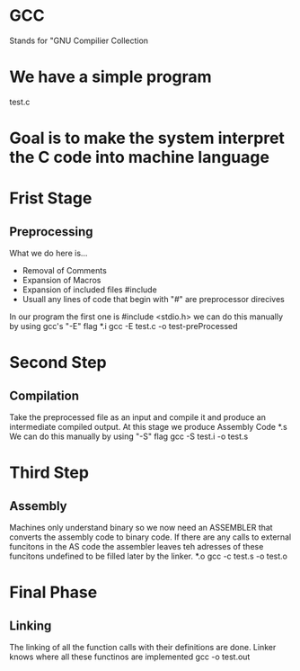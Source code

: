 # GCC
Stands for "GNU Compilier Collection

# We have a simple program
test.c

# Goal is to make the system interpret the C code into machine language

# Frist Stage
## Preprocessing
What we do here is...
* Removal of Comments
* Expansion of Macros
* Expansion of included files #include
* Usuall any lines of code that begin with "#" are preprocessor direcives

In our program the first one is #include <stdio.h> we can do this
manually by using gcc's "-E" flag
*.i
gcc -E test.c -o test-preProcessed

# Second Step
## Compilation
Take the preprocessed file as an input and compile it and produce an
intermediate compiled output. At this stage we produce Assembly Code
*.s
We can do this manually by using "-S" flag
gcc -S  test.i -o test.s

# Third Step
## Assembly
Machines only understand binary so we now need an ASSEMBLER that
converts the assembly code to binary code.
If there are any calls to external funcitons in the AS code the 
assembler leaves teh adresses of these funcitons undefined to be 
filled later by the linker.
*.o
gcc -c test.s -o test.o


# Final Phase
## Linking
The linking of all the function calls with their definitions are done.
Linker knows where all these functinos are implemented
gcc -o test.out 